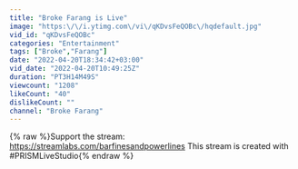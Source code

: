 ```yaml
---
title: "Broke Farang is Live"
image: "https:\/\/i.ytimg.com\/vi\/qKDvsFeQOBc\/hqdefault.jpg"
vid_id: "qKDvsFeQOBc"
categories: "Entertainment"
tags: ["Broke","Farang"]
date: "2022-04-20T18:34:42+03:00"
vid_date: "2022-04-20T10:49:25Z"
duration: "PT3H14M49S"
viewcount: "1208"
likeCount: "40"
dislikeCount: ""
channel: "Broke Farang"
---
```

{% raw %}Support the stream: <a rel="nofollow" target="blank" href="https://streamlabs.com/barfinesandpowerlines">https://streamlabs.com/barfinesandpowerlines</a> This stream is created with #PRISMLiveStudio{% endraw %}
